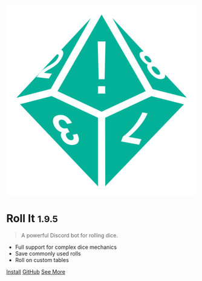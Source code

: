 ![logo](_media/icon.svg ':size=300')

# Roll It <small>1.9.5</small>

> A powerful Discord bot for rolling dice.

- Full support for complex dice mechanics
- Save commonly used rolls
- Roll on custom tables

[Install](https://discord.com/oauth2/authorize?client_id=1037522511509848136&permissions=2147747840&integration_type=0&scope=bot+applications.commands)
[GitHub](https://github.com/aurule/roll-it)
[See More](/?id=welcome-to-roll-it)

